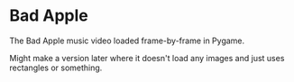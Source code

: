 # Bad Apple
The Bad Apple music video loaded frame-by-frame in Pygame.

Might make a version later where it doesn't load any images and just uses rectangles or something.
